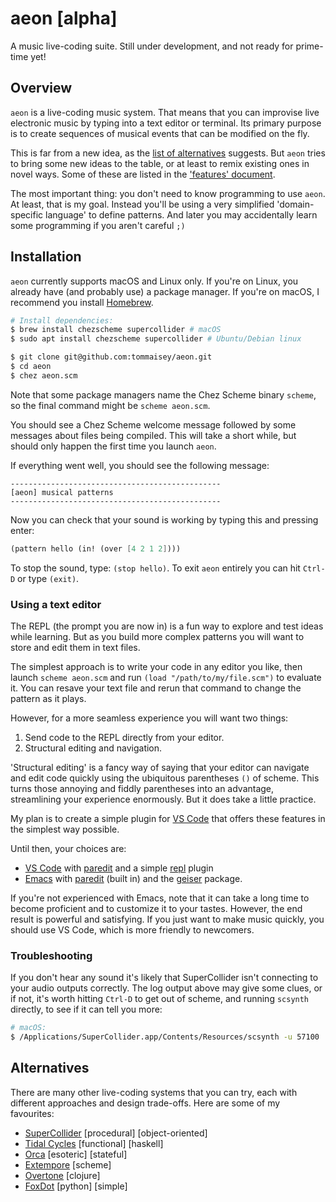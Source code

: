 # aeon [alpha]

A music live-coding suite. Still under development, and not ready for prime-time yet!

## Overview

`aeon` is a live-coding music system. That means that you can improvise live electronic
music by typing into a text editor or terminal. Its primary purpose is to create
sequences of musical events that can be modified on the fly.

This is far from a new idea, as the [list of alternatives](#alternatives) suggests. 
But `aeon` tries to bring some new ideas to the table, or at least to remix existing
ones in novel ways. Some of these are listed in the ['features' document](FEATURES.md).

The most important thing: you don't need to know programming to use `aeon`. At least,
that is my goal. Instead you'll be using a very simplified 'domain-specific language'
to define patterns. And later you may accidentally learn some programming if you aren't
careful `;)`

## Installation

`aeon` currently supports macOS and Linux only. If you're on Linux, you already
have (and probably use) a package manager. If you're on macOS, I recommend you
install [Homebrew](https://brew.sh/).

```bash
# Install dependencies:
$ brew install chezscheme supercollider # macOS
$ sudo apt install chezscheme supercollider # Ubuntu/Debian linux

$ git clone git@github.com:tommaisey/aeon.git
$ cd aeon
$ chez aeon.scm
```

Note that some package managers name the Chez Scheme binary `scheme`, so the final
command might be `scheme aeon.scm`.

You should see a Chez Scheme welcome message followed by some messages about files being
compiled. This will take a short while, but should only happen the first time you launch
`aeon`.

If everything went well, you should see the following message:

```
-----------------------------------------------
[aeon] musical patterns
-----------------------------------------------
```

Now you can check that your sound is working by typing this and pressing enter:

```scheme
(pattern hello (in! (over [4 2 1 2])))
```

To stop the sound, type: `(stop hello)`. To exit `aeon` entirely you can hit 
`Ctrl-D` or type `(exit)`.

### Using a text editor

The REPL (the prompt you are now in) is a fun way to explore and test
ideas while learning. But as you build more complex patterns you will want
to store and edit them in text files.

The simplest approach is to write your code in any editor you like, then 
launch `scheme aeon.scm` and run `(load "/path/to/my/file.scm")` to evaluate
it. You can resave your text file and rerun that command to change the pattern
as it plays.

However, for a more seamless experience you will want two things:

1. Send code to the REPL directly from your editor.
2. Structural editing and navigation.

'Structural editing' is a fancy way of saying that your editor can navigate
and edit code quickly using the ubiquitous parentheses `()` of scheme. This
turns those annoying and fiddly parentheses into an advantage, streamlining 
your experience enormously. But it does take a little practice.

My plan is to create a simple plugin for [VS Code](https://code.visualstudio.com/)
that offers these features in the simplest way possible. 

Until then, your choices are:

- [VS Code](https://code.visualstudio.com/) with 
  [paredit](https://marketplace.visualstudio.com/items?itemName=clptn.code-paredit) and a simple
  [repl](https://marketplace.visualstudio.com/items?itemName=nvbn.sendtorepl) plugin
- [Emacs](https://www.gnu.org/software/emacs/) with 
  [paredit](https://github.com/emacsmirror/paredit) (built in) and the
  [geiser](https://nongnu.org/geiser/) package.

If you're not experienced with Emacs, note that it can take a long time to become
proficient and to customize it to your tastes. However, the end result is powerful
and satisfying. If you just want to make music quickly, you should use VS Code,
which is more friendly to newcomers.

### Troubleshooting

If you don't hear any sound it's likely that SuperCollider isn't connecting to your
audio outputs correctly. The log output above may give some clues, or if not, it's
worth hitting `Ctrl-D` to get out of scheme, and running `scsynth` directly, to see
if it can tell you more:

```bash
# macOS:
$ /Applications/SuperCollider.app/Contents/Resources/scsynth -u 57100
```

## Alternatives

There are many other live-coding systems that you can try, each with different
approaches and design trade-offs. Here are some of my favourites:

- [SuperCollider](https://supercollider.github.io/) [procedural] [object-oriented]
- [Tidal Cycles](https://tidalcycles.org/) [functional] [haskell]
- [Orca](https://hundredrabbits.itch.io/orca) [esoteric] [stateful]
- [Extempore](https://github.com/digego/extempore) [scheme]
- [Overtone](https://overtone.github.io/) [clojure]
- [FoxDot](https://foxdot.org/) [python] [simple]
